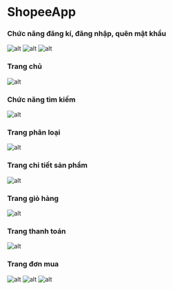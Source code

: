 # ShopeeApp

### Chức năng đăng kí, đăng nhập, quên mật khẩu

![alt](<https://github.com/nguyen-gb/ShopeeApp/blob/main/screenshot/Screenshot%20(2).png>)
![alt](<https://github.com/nguyen-gb/ShopeeApp/blob/main/screenshot/Screenshot%20(3).png>)
![alt](<https://github.com/nguyen-gb/ShopeeApp/blob/main/screenshot/Screenshot%20(4).png>)

### Trang chủ

![alt](<https://github.com/nguyen-gb/ShopeeApp/blob/main/screenshot/Screenshot%20(5).png>)

### Chức năng tìm kiếm

![alt](<https://github.com/nguyen-gb/ShopeeApp/blob/main/screenshot/Screenshot%20(6).png>)

### Trang phân loại

![alt](<https://github.com/nguyen-gb/ShopeeApp/blob/main/screenshot/Screenshot%20(7).png>)

### Trang chi tiết sản phẩm

![alt](<https://github.com/nguyen-gb/ShopeeApp/blob/main/screenshot/Screenshot%20(8).png>)

### Trang giỏ hàng

![alt](<https://github.com/nguyen-gb/ShopeeApp/blob/main/screenshot/Screenshot%20(9).png>)

### Trang thanh toán

![alt](<https://github.com/nguyen-gb/ShopeeApp/blob/main/screenshot/Screenshot%20(10).png>)

### Trang đơn mua

![alt](<https://github.com/nguyen-gb/ShopeeApp/blob/main/screenshot/Screenshot%20(11).png>)
![alt](<https://github.com/nguyen-gb/ShopeeApp/blob/main/screenshot/Screenshot%20(12).png>)
![alt](<https://github.com/nguyen-gb/ShopeeApp/blob/main/screenshot/Screenshot%20(13).png>)
